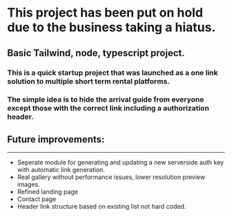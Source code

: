 # This project has been put on hold due to the business taking a hiatus.
## Basic Tailwind, node, typescript project.
### This is a quick startup project that was launched as a one link solution to multiple short term rental platforms.
### The simple idea is to hide the arrival guide from everyone except those with the correct link including a authorization header.
## Future improvements:
***
* Seperate module for generating and updating a new serverside auth key with automatic link generation.
* Real gallery without performance issues, lower resolution preview images.
* Refined landing page
* Contact page
* Header link structure based on existing list not hard coded.